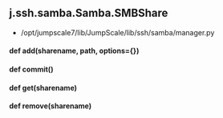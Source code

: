 ## j.ssh.samba.Samba.SMBShare

- /opt/jumpscale7/lib/JumpScale/lib/ssh/samba/manager.py

#### def add(sharename, path, options=\{\}) 

#### def commit() 

#### def get(sharename) 

#### def remove(sharename) 

